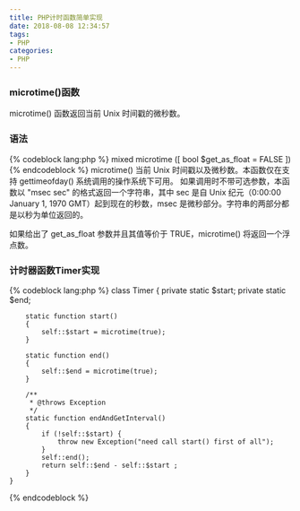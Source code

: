 ```yaml
---
title: PHP计时函数简单实现
date: 2018-08-08 12:34:57
tags:
- PHP
categories:
- PHP
---
```


### microtime()函数
microtime() 函数返回当前 Unix 时间戳的微秒数。

### 语法

{% codeblock lang:php %}
mixed microtime ([ bool $get_as_float = FALSE ])
{% endcodeblock %}
microtime() 当前 Unix 时间戳以及微秒数。本函数仅在支持 gettimeofday() 系统调用的操作系统下可用。
如果调用时不带可选参数，本函数以 "msec sec" 的格式返回一个字符串，其中 sec 是自 Unix 纪元（0:00:00 January 1, 1970 GMT）起到现在的秒数，msec 是微秒部分。字符串的两部分都是以秒为单位返回的。

如果给出了 get_as_float 参数并且其值等价于 TRUE，microtime() 将返回一个浮点数。

### 计时器函数Timer实现
{% codeblock lang:php %}
    class Timer
    {
        private static $start;
        private static $end;

        static function start()
        {
            self::$start = microtime(true);
        }

        static function end()
        {
            self::$end = microtime(true);
        }

        /**
         * @throws Exception
         */
        static function endAndGetInterval()
        {
            if (!self::$start) {
                throw new Exception("need call start() first of all");
            }
            self::end();
            return self::$end - self::$start ;
        }
    }
{% endcodeblock %}